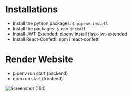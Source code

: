 # Installations

- Install the python packages: `$ pipenv install`
- Install the packages: `$ npm install`
- Install JWT-Extended: pipenv install flask-jwt-extended
- Install React-Confetti: npm i react-confetti

# Render Website

- pipenv run start (backend)
- npm run start (frontend)


![Screenshot (164)](https://github.com/Yvv1214/Bored-Todos/assets/39809411/fe7c9261-42fe-4165-b32b-5adab37d75cc)

